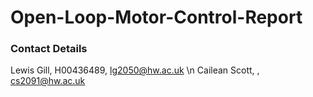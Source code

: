 # Open-Loop-Motor-Control-Report
### Contact Details
Lewis Gill, H00436489, lg2050@hw.ac.uk \n
Cailean Scott, , cs2091@hw.ac.uk
